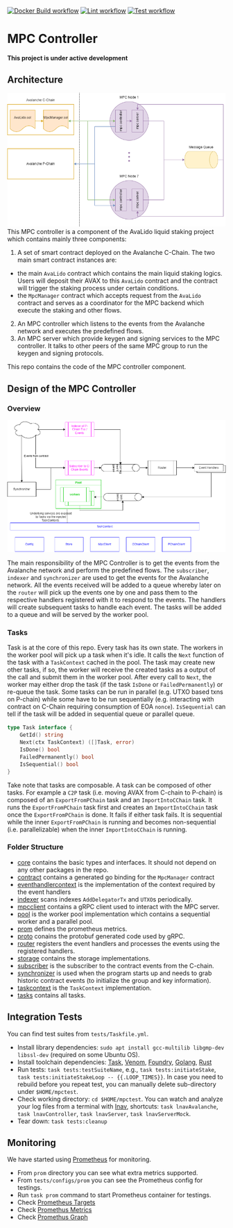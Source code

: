 [![Docker Build workflow](https://github.com/AvaLido/mpc-controller/actions/workflows/build-docker.yml/badge.svg)](https://github.com/AvaLido/mpc-controller/actions?workflow=build-docker)
[![Lint workflow](https://github.com/AvaLido/mpc-controller/actions/workflows/lint.yml/badge.svg)](https://github.com/AvaLido/mpc-controller/actions?workflow=lint)
[![Test workflow](https://github.com/AvaLido/mpc-controller/actions/workflows/test.yml/badge.svg)](https://github.com/AvaLido/mpc-controller/actions?workflow=test)

# MPC Controller
**This project is under active development**
## Architecture
![artchitecture](/docs/architecture.png)
This MPC controller is a component of the AvaLido liquid staking project which contains mainly three components:
1. A set of smart contract deployed on the Avalanche C-Chain. The two main smart contract instances are:
  * the main `AvaLido` contract which contains the main liquid staking logics. Users will deposit their AVAX to this
`AvaLido` contract and the contract will trigger the staking process under certain conditions.
  * the `MpcManager` contract which accepts request from the `AvaLido` contract and serves as a coordinator for the MPC
backend which execute the staking and other flows.
2. An MPC controller which listens to the events from the Avalanche network and executes the predefined flows.
3. An MPC server which provide keygen and signing services to the MPC controller. It talks to other peers of the same
MPC group to run the keygen and signing protocols.

This repo contains the code of the MPC controller component.

## Design of the MPC Controller
### Overview
![design](/docs/mpc-controller-design.png)

The main responsibility of the MPC Controller is to get the events from the Avalanche network and perform the predefined
flows. The `subscriber`, `indexer` and `synchronizer` are used to get the events for the Avalanche network. All the
events received will be added to a queue whereby later on the `router` will pick up the events one by one and pass them
to the respective handlers registered with it to respond to the events. The handlers will create subsequent tasks to
handle each event. The tasks will be added to a queue and will be served by the worker pool.

### Tasks
Task is at the core of this repo. Every task has its own state. The workers in the worker pool will pick up a task when
it's idle. It calls the `Next` function of the task with a `TaskContext` cached in the pool. The task may create new
other tasks, if so, the worker will receive the created tasks as a output of the call and submit them in the worker
pool. After every call to `Next`, the worker may either drop the task (if the task `IsDone` or `FailedPermanently`) or
re-queue the task. Some tasks can be run in parallel (e.g. UTXO based txns on P-chain) while some have to be run
sequentially (e.g. interacting with contract on C-Chain requiring consumption of EOA `nonce`). `IsSequential` can tell
if the task will be added in sequential queue or parallel queue.
```go
type Task interface {
	GetId() string
	Next(ctx TaskContext) ([]Task, error)
	IsDone() bool
	FailedPermanently() bool
	IsSequential() bool
}
```

Take note that tasks are composable. A task can be composed of other tasks. For example a `C2P` task (i.e. moving AVAX
from C-chain to P-chain) is composed of an `ExportFromPChain` task and an `ImportIntoCChain` task. It runs
the `ExportFromPChain` task first and creates an `ImportIntoCChain` task once the `ExportFromPChain` is done. It fails
if either task fails. It is sequential while the inner `ExportFromPChain` is running and becomes non-sequential (i.e.
parallelizable) when the inner `ImportIntoCChain` is running.


### Folder Structure
  - [core](core) contains the basic types and interfaces. It should not depend on any other packages in the repo.
  - [contract](contract) contains a generated go binding for the `MpcManager` contract
  - [eventhandlercontext](eventhandlercontext) is the implementation of the context required by the event handlers
  - [indexer](indexer) scans indexes `AddDelegatorTx` and `UTXO`s periodically.
  - [mpcclient](mpcclient) contains a gRPC client used to interact with the MPC server.
  - [pool](pool) is the worker pool implementation which contains a sequential worker and a parallel pool.
  - [prom](prom) defines the prometheus metrics.
  - [proto](proto) conains the protobuf generated code used by gRPC.
  - [router](router) registers the event handlers and processes the events using the registered handlers.
  - [storage](storage) contains the storage implementations.
  - [subscriber](subscriber) is the subscriber to the contract events from the C-chain.
  - [synchronizer](synchronizer) is used when the program starts up and needs to grab historic contract events (to
initialize the group and key information).
  - [taskcontext](taskcontext) is the `TaskContext` implementation.
  - [tasks](tasks) contains all tasks.

## Integration Tests
You can find test suites from `tests/Taskfile.yml`. 
- Install library dependencies: `sudo apt install gcc-multilib libgmp-dev libssl-dev`
  (required on some Ubuntu OS).
- Install toolchain dependencies:  [Task](https://github.com/go-task/task), [Venom](https://github.com/ovh/venom),  [Foundry](https://github.com/foundry-rs/foundry), [Golang](https://go.dev/), [Rust](https://www.rust-lang.org/)
- Run tests: `task tests:testSuiteName`, e.g., `task tests:initiateStake`, `task tests:initiateStakeLoop -- {{.LOOP_TIMES}}`. In case you need to rebuild before you repeat test, you can manually delete sub-directory under `$HOME/mpctest`. 
- Check working directory: `cd $HOME/mpctest`. You can watch and analyze your log files from a terminal with [Inav](https://lnav.org/), shortcuts: `task lnavAvalanche`, `task lnavController`, `task lnavServer`, `task lnavServerMock`.
- Tear down: `task tests:cleanup`

## Monitoring
We have started using [Prometheus](https://prometheus.io/) for monitoring.
- From `prom` directory you can see what extra metrics supported.
- From `tests/configs/prom` you can see the Prometheus config for testings.
- Run `task prom` command to start Prometheus container for testings.
- Check [Prometheus Targets](http://localhost:9090/targets) 
- Check [Promethus Metrics](http://localhost:9090/metrics)
- Check [Promethus Graph](http://localhost:9090/graph) 
